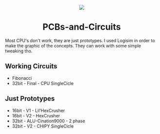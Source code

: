 <p align="center">
  <img src="https://cdn1.iconfinder.com/data/icons/electronic-components-4/64/PCB-256.png">
</p>
  <h1 align="center"> PCBs-and-Circuits </h1>

Most CPU's don't work, they are just prototypes. I used Logisim in order to make the graphic of the concepts.
They can work with some simple tweaking tho.


## Working Circuits
* Fibonacci
* 32bit - Final - CPU SingleCicle

## Just Prototypes
* 16bit - V1 - Lil'HexCrusher
* 16bit - V2 - HexCrusher
* 32bit - ALU-Cination9000 - 2 phase
* 32bit - V2 - CHIPY SingleCicle
